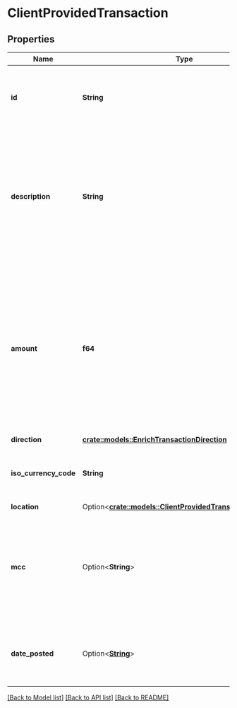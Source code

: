 # ClientProvidedTransaction

## Properties

Name | Type | Description | Notes
------------ | ------------- | ------------- | -------------
**id** | **String** | A unique ID for the transaction used to help you tie data back to your systems. | 
**description** | **String** | The raw description of the transaction. If you have location data in available an unstructured format, it may be appended to the `description` field. | 
**amount** | **f64** | The absolute value of the transaction (>= 0). When testing Enrich, note that `amount` data should be realistic. Unrealistic or inaccurate `amount` data may result in reduced quality output. | 
**direction** | [**crate::models::EnrichTransactionDirection**](EnrichTransactionDirection.md) |  | 
**iso_currency_code** | **String** | The ISO-4217 currency code of the transaction e.g. USD. | 
**location** | Option<[**crate::models::ClientProvidedTransactionLocation**](ClientProvidedTransactionLocation.md)> |  | [optional]
**mcc** | Option<**String**> | Merchant category codes (MCCs) are four-digit numbers that describe a merchant's primary business activities. | [optional]
**date_posted** | Option<[**String**](string.md)> | The date the transaction posted, in [ISO 8601](https://wikipedia.org/wiki/ISO_8601) (YYYY-MM-DD) format. | [optional]

[[Back to Model list]](../README.md#documentation-for-models) [[Back to API list]](../README.md#documentation-for-api-endpoints) [[Back to README]](../README.md)


